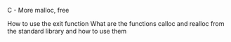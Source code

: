 C - More malloc, free

How to use the exit function
What are the functions calloc and realloc from the standard library and how to use them
